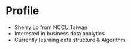 
# Profile
- Sherry Lo from NCCU,Taiwan 
- Interested in business data analytics
- Currently learning data structure & Algorithm


